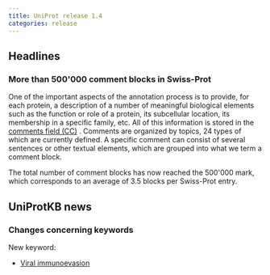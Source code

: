 ```yaml
---
title: UniProt release 1.4
categories: release
---
```


## Headlines

### More than 500'000 comment blocks in Swiss-Prot

One of the important aspects of the annotation process is to provide, for each protein, a description of a number of meaningful biological elements such as the function or role of a protein, its subcellular location, its membership in a specific family, etc. All of this information is stored in the [comments field (CC)](http://www.uniprot.org/docs/userman.htm#CC_line) . Comments are organized by topics, 24 types of which are currently defined. A specific comment can consist of several sentences or other textual elements, which are grouped into what we term a comment block.

The total number of comment blocks has now reached the 500'000 mark, which corresponds to an average of 3.5 blocks per Swiss-Prot entry.

## UniProtKB news

### Changes concerning keywords

New keyword:

-   [Viral immunoevasion](http://www.uniprot.org/keywords/KW-0899)
